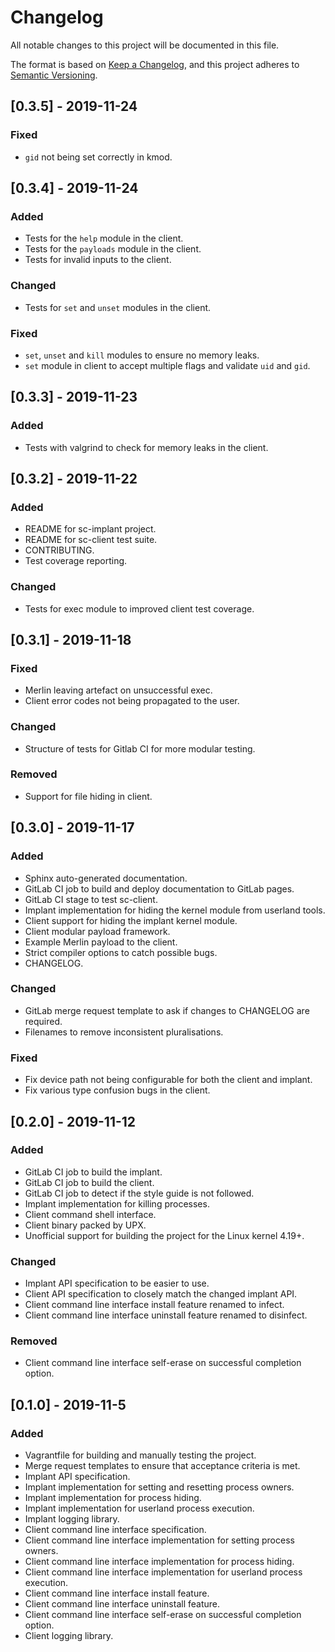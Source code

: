 # Changelog
All notable changes to this project will be documented in this file.

The format is based on [Keep a Changelog](https://keepachangelog.com/en/1.0.0/),
and this project adheres to [Semantic Versioning](https://semver.org/spec/v2.0.0.html).

## [0.3.5] - 2019-11-24
### Fixed
- `gid` not being set correctly in kmod.

## [0.3.4] - 2019-11-24
### Added
- Tests for the `help` module in the client.
- Tests for the `payloads` module in the client.
- Tests for invalid inputs to the client.

### Changed
- Tests for `set` and `unset` modules in the client.

### Fixed
- `set`, `unset` and `kill` modules to ensure no memory leaks.
- `set` module in client to accept multiple flags and validate `uid` and `gid`.

## [0.3.3] - 2019-11-23
### Added
- Tests with valgrind to check for memory leaks in the client.

## [0.3.2] - 2019-11-22
### Added
- README for sc-implant project.
- README for sc-client test suite.
- CONTRIBUTING.
- Test coverage reporting.

### Changed
- Tests for exec module to improved client test coverage.

## [0.3.1] - 2019-11-18
### Fixed
- Merlin leaving artefact on unsuccessful exec.
- Client error codes not being propagated to the user.

### Changed
- Structure of tests for Gitlab CI for more modular testing.

### Removed
- Support for file hiding in client.

## [0.3.0] - 2019-11-17
### Added
- Sphinx auto-generated documentation.
- GitLab CI job to build and deploy documentation to GitLab pages.
- GitLab CI stage to test sc-client.
- Implant implementation for hiding the kernel module from userland tools.
- Client support for hiding the implant kernel module.
- Client modular payload framework.
- Example Merlin payload to the client.
- Strict compiler options to catch possible bugs.
- CHANGELOG.

### Changed
- GitLab merge request template to ask if changes to CHANGELOG are required.
- Filenames to remove inconsistent pluralisations.

### Fixed
- Fix device path not being configurable for both the client and implant.
- Fix various type confusion bugs in the client.

## [0.2.0] - 2019-11-12
### Added
- GitLab CI job to build the implant.
- GitLab CI job to build the client.
- GitLab CI job to detect if the style guide is not followed.
- Implant implementation for killing processes.
- Client command shell interface.
- Client binary packed by UPX.
- Unofficial support for building the project for the Linux kernel 4.19+.

### Changed
- Implant API specification to be easier to use.
- Client API specification to closely match the changed implant API.
- Client command line interface install feature renamed to infect.
- Client command line interface uninstall feature renamed to disinfect.

### Removed
- Client command line interface self-erase on successful completion option.

## [0.1.0] - 2019-11-5
### Added
- Vagrantfile for building and manually testing the project.
- Merge request templates to ensure that acceptance criteria is met.
- Implant API specification.
- Implant implementation for setting and resetting process owners.
- Implant implementation for process hiding.
- Implant implementation for userland process execution.
- Implant logging library.
- Client command line interface specification.
- Client command line interface implementation for setting process owners.
- Client command line interface implementation for process hiding.
- Client command line interface implementation for userland process execution.
- Client command line interface install feature.
- Client command line interface uninstall feature.
- Client command line interface self-erase on successful completion option.
- Client logging library.
